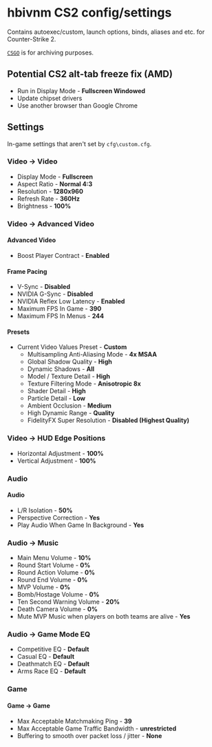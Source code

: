 # hbivnm CS2 config/settings
Contains autoexec/custom, launch options, binds, aliases and etc. for Counter-Strike 2.

[`CSGO`](https://github.com/hbivnm/hbivnm-cs2-config/tree/main/CSGO) is for archiving purposes. 

## Potential CS2 alt-tab freeze fix (AMD)
* Run in Display Mode - **Fullscreen Windowed**
* Update chipset drivers
* Use another browser than Google Chrome

## Settings
In-game settings that aren't set by `cfg\custom.cfg`.

### Video -> Video
* Display Mode - **Fullscreen**
* Aspect Ratio - **Normal 4:3**
* Resolution - **1280x960**
* Refresh Rate - **360Hz**
* Brightness - **100%**

### Video -> Advanced Video
#### Advanced Video
* Boost Player Contract - **Enabled**

#### Frame Pacing
* V-Sync - **Disabled**
* NVIDIA G-Sync - **Disabled**
* NVIDIA Reflex Low Latency - **Enabled**
* Maximum FPS In Game - **390**
* Maximum FPS In Menus - **244**

#### Presets
* Current Video Values Preset - **Custom**
    * Multisampling Anti-Aliasing Mode - **4x MSAA**
    * Global Shadow Quality - **High**
    * Dynamic Shadows - **All**
    * Model / Texture Detail - **High**
    * Texture Filtering Mode - **Anisotropic 8x**
    * Shader Detail - **High**
    * Particle Detail - **Low**
    * Ambient Occlusion - **Medium**
    * High Dynamic Range - **Quality**
    * FidelityFX Super Resolution - **Disabled (Highest Quality)**

### Video -> HUD Edge Positions
* Horizontal Adjustment - **100%**
* Vertical Adjustment - **100%**

### Audio
#### Audio
* L/R Isolation - **50%**
* Perspective Correction - **Yes**
* Play Audio When Game In Background - **Yes**

### Audio -> Music
* Main Menu Volume - **10%**
* Round Start Volume - **0%**
* Round Action Volume - **0%**
* Round End Volume - **0%**
* MVP Volume - **0%**
* Bomb/Hostage Volume - **0%**
* Ten Second Warning Volume - **20%**
* Death Camera Volume - **0%**
* Mute MVP Music when players on both teams are alive - **Yes**

### Audio -> Game Mode EQ
* Competitive EQ - **Default**
* Casual EQ - **Default**
* Deathmatch EQ - **Default**
* Arms Race EQ - **Default**

### Game
#### Game -> Game
* Max Acceptable Matchmaking Ping - **39**
* Max Acceptable Game Traffic Bandwidth - **unrestricted**
* Buffering to smooth over packet loss / jitter - **None**
